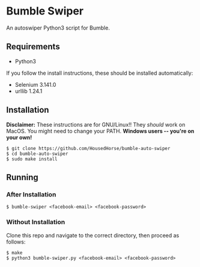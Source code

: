 # Bumble Swiper
An autoswiper Python3 script for Bumble.

## Requirements

- Python3

If you follow the install instructions, these should be installed automatically:

- Selenium 3.141.0
- urllib 1.24.1

## Installation

**Disclaimer:** These instructions are for GNU/Linux!! They *should* work on MacOS. You might need to change your PATH.
**Windows users -- you're on your own!**

```
$ git clone https://github.com/HousedHorse/bumble-auto-swiper
$ cd bumble-auto-swiper
$ sudo make install
```

## Running

### After Installation

```
$ bumble-swiper <facebook-email> <facebook-password>
```

### Without Installation

Clone this repo and navigate to the correct directory, then proceed as follows:

```
$ make
$ python3 bumble-swiper.py <facebook-email> <facebook-password>
```
